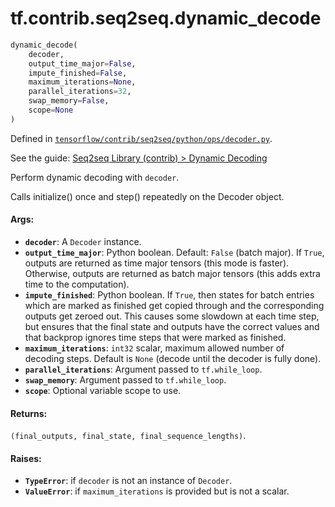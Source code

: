 <div itemscope itemtype="http://developers.google.com/ReferenceObject">
<meta itemprop="name" content="tf.contrib.seq2seq.dynamic_decode" />
</div>

# tf.contrib.seq2seq.dynamic_decode

``` python
dynamic_decode(
    decoder,
    output_time_major=False,
    impute_finished=False,
    maximum_iterations=None,
    parallel_iterations=32,
    swap_memory=False,
    scope=None
)
```



Defined in [`tensorflow/contrib/seq2seq/python/ops/decoder.py`](https://www.tensorflow.org/code/tensorflow/contrib/seq2seq/python/ops/decoder.py).

See the guide: [Seq2seq Library (contrib) > Dynamic Decoding](../../../../../api_guides/python/contrib.seq2seq.md#Dynamic_Decoding)

Perform dynamic decoding with `decoder`.

Calls initialize() once and step() repeatedly on the Decoder object.

#### Args:

* <b>`decoder`</b>: A `Decoder` instance.
* <b>`output_time_major`</b>: Python boolean.  Default: `False` (batch major).  If
    `True`, outputs are returned as time major tensors (this mode is faster).
    Otherwise, outputs are returned as batch major tensors (this adds extra
    time to the computation).
* <b>`impute_finished`</b>: Python boolean.  If `True`, then states for batch
    entries which are marked as finished get copied through and the
    corresponding outputs get zeroed out.  This causes some slowdown at
    each time step, but ensures that the final state and outputs have
    the correct values and that backprop ignores time steps that were
    marked as finished.
* <b>`maximum_iterations`</b>: `int32` scalar, maximum allowed number of decoding
     steps.  Default is `None` (decode until the decoder is fully done).
* <b>`parallel_iterations`</b>: Argument passed to `tf.while_loop`.
* <b>`swap_memory`</b>: Argument passed to `tf.while_loop`.
* <b>`scope`</b>: Optional variable scope to use.


#### Returns:

`(final_outputs, final_state, final_sequence_lengths)`.


#### Raises:

* <b>`TypeError`</b>: if `decoder` is not an instance of `Decoder`.
* <b>`ValueError`</b>: if `maximum_iterations` is provided but is not a scalar.